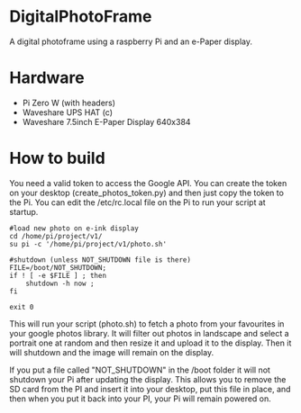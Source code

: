 # DigitalPhotoFrame
A digital photoframe using a raspberry Pi and an e-Paper display.

# Hardware
- Pi Zero W (with headers)
- Waveshare UPS HAT (c)
- Waveshare 7.5inch E-Paper Display 640x384

# How to build
You need a valid token to access the Google API. You can create the token on your desktop (create_photos_token.py) and then just copy the token to the Pi. You can edit the /etc/rc.local file on the Pi to run your script at startup. 
```
#load new photo on e-ink display
cd /home/pi/project/v1/
su pi -c '/home/pi/project/v1/photo.sh'

#shutdown (unless NOT_SHUTDOWN file is there)
FILE=/boot/NOT_SHUTDOWN;
if ! [ -e $FILE ] ; then 
    shutdown -h now ; 
fi

exit 0
```
This will run your script (photo.sh) to fetch a photo from your favourites in your google photos library. It will filter out photos in landscape and select a portrait one at random and then resize it and upload it to the display. Then it will shutdown and the image will remain on the display.

If you put a file called "NOT_SHUTDOWN" in the /boot folder it will not shutdown your Pi after updating the display. This allows you to remove the SD card from the PI and insert it into your desktop, put this file in place, and then when you put it back into your PI, your Pi will remain powered on.


